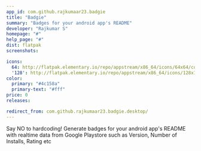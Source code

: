 ```yaml
---
app_id: com.github.rajkumaar23.badgie
title: "Badgie"
summary: "Badges for your android app's README"
developer: "Rajkumar S"
homepage: "#"
help_page: "#"
dist: flatpak
screenshots:

icons:
  64: http://flatpak.elementary.io/repo/appstream/x86_64/icons/64x64/com.github.rajkumaar23.badgie.png
  '128': http://flatpak.elementary.io/repo/appstream/x86_64/icons/128x128/com.github.rajkumaar23.badgie.png
color:
  primary: "#4c158a"
  primary-text: "#fff"
price: 0
releases:

redirect_from: com.github.rajkumaar23.badgie.desktop/
---
```


Say NO to hardcoding! Generate badges for your android app's README with realtime data from Google Playstore such as Version, Number of Installs, Rating etc